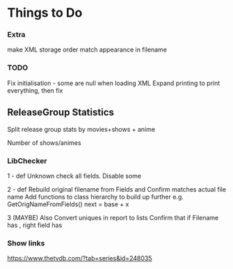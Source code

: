 # Things to Do 

### Extra
make XML storage order match appearance in filename

### TODO
Fix initialisation - some are null when loading XML
Expand printing to print everything, then fix


## ReleaseGroup Statistics
Split release group stats by movies+shows + anime

Number of shows/animes


### LibChecker

1 - def
Unknown check all fields. Disable some

2 - def
Rebuild original filename from
Fields and
Confirm matches actual file name
Add functions to class hierarchy to build up further e.g. GetOrigNameFromFields()
next = base + x 

3 (MAYBE)
Also
Convert uniques in report to lists
Confirm that if Filename has , right field has



### Show links 
https://www.thetvdb.com/?tab=series&id=248035